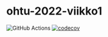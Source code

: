 # ohtu-2022-viikko1

![GitHub Actions](https://github.com/henkkah/ohtu-2022-viikko1/workflows/CI/badge.svg)
[![codecov](https://codecov.io/gh/henkkah/ohtu-2022-viikko1/branch/main/graph/badge.svg?token=2CU1BLXT4W)](https://codecov.io/gh/henkkah/ohtu-2022-viikko1)
